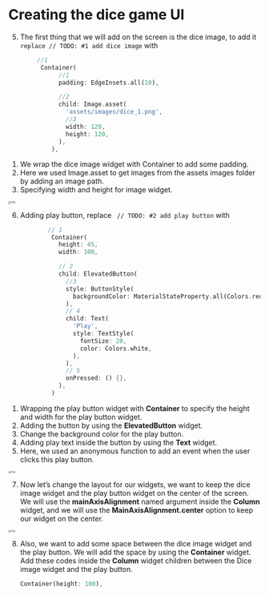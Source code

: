 # Creating the dice game UI



5. The first thing that we will add on the screen is the dice image, to add it `replace // TODO: #1 add dice image` with 

```dart
		//1
         Container(
              //1
              padding: EdgeInsets.all(10),

              //2
              child: Image.asset(
                'assets/images/dice_1.png',
                //3
                width: 120,
                height: 120,
              ),
            ),
```

1. We wrap the dice image widget with Container to add some padding.
2. Here we used Image.asset to get images from the assets images folder by adding an image path.
3. Specifying width and height for image widget.

<img src="https://lh6.googleusercontent.com/i7-uanlfQ4yK8jU7GXZziw1EgKWFENkud8NvcVzq0slalbszj6P2uwarUQBRGZPMoclHbSxdfae775IJY2IxJX_PrclMXQUf3g0cZ5W3L4JYAqNt7B7ep8bomGuCjkbUGqD3cBv9" alt="img" style="zoom:33%;" />



6. Adding play button, replace ` // TODO: #2 add play button` with 

```dart
           // 1
            Container(
              height: 45,
              width: 100,

              // 2
              child: ElevatedButton(
                //3
                style: ButtonStyle(
                  backgroundColor: MaterialStateProperty.all(Colors.red),
                ),
                // 4
                child: Text(
                  'Play',
                  style: TextStyle(
                    fontSize: 20,
                    color: Colors.white,
                  ),
                ),
                // 5
                onPressed: () {},
              ),
            )
```

1. Wrapping the play button widget with **Container** to specify the height and width for the play button widget.
2. Adding the button by using the **ElevatedButton** widget.
3. Change the background color for the play button.
4. Adding play text inside the button by using the **Text** widget.
5. Here, we used an anonymous function to add an event when the user clicks this play button.

<img src="https://lh3.googleusercontent.com/Oe5Lormy00RPcfFBnljueIx49qCoJMmg4u8LxFi7iIiOlHe_qNEs8U0biT74qV1_FyzoiztkUqXMNLxerY8AyuzTcMuTwdaWznRrAa-KKfo5aV5ZBazsjaJVyCUQYklNHYhxFGVn" alt="img" style="zoom:33%;" />



7. Now let’s change the layout for our widgets, we want to keep the dice image widget and the play button widget on the center of the screen. We will use the **mainAxisAlignment** named argument inside the **Column** widget, and we will use the **MainAxisAlignment.center** option to keep our widget on the center.

<img src="https://lh3.googleusercontent.com/U7XaxuqkFFpb6HNPRrafV93KMGzNI_hi1TslgNfBOJAAy_xTUgHGsu5WmBfgvLshokOxiUOJw1btkV7Kt3-CEzq_YqYtaUzxLNgGCbH_G7xvJaYkZdxLJREuVKsys1EDybhixIL_" alt="img" style="zoom:33%;" />



8. Also, we want to add some space between the dice image widget and the play button. We will add the space by using the **Container** widget. Add these codes inside the **Column** widget children between the Dice image widget and the play button.

   ```dart
   Container(height: 100),
   ```

   































































































































